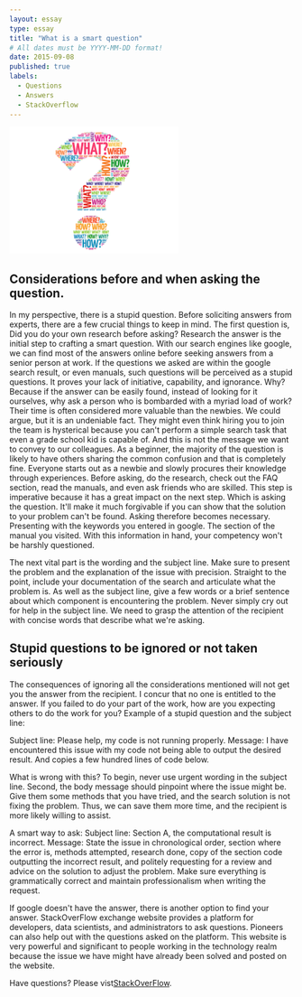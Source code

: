 ```yaml
---
layout: essay
type: essay
title: "What is a smart question"
# All dates must be YYYY-MM-DD format!
date: 2015-09-08
published: true
labels:
  - Questions
  - Answers
  - StackOverflow
---
```

<img width="300px" class="rounded float-start pe-4" src="../img/smart.png">

## Considerations before and when asking the question. 
In my perspective, there is a stupid question. Before soliciting answers from experts, there are a few crucial things to keep in mind.
The first question is, Did you do your own research before asking? Research the answer is the initial step to crafting a smart question. With our search engines like google, we can 
find most of the answers online before seeking answers from a senior person at work. If the questions we asked are within the google search result, or even manuals, such questions
will be perceived as a stupid questions. It proves your lack of initiative, capability, and ignorance. Why? Because if the answer can be easily found, instead of looking for it ourselves, why
ask a person who is bombarded with a myriad load of work? Their time is often considered more valuable than the newbies. We could argue, but it is an undeniable fact. They might even think hiring you to join
the team is hysterical because you can't perform a simple search task that even a grade school kid is capable of. And this is not the message we want to convey to our colleagues.
As a beginner, the majority of the question is likely to have others sharing the common confusion and that is completely fine. Everyone starts out as a newbie and slowly procures their knowledge through experiences.
Before asking, do the research, check out the FAQ section, read the manuals, and even ask friends who are skilled. This step is imperative because it has a great impact on the next step. 
Which is asking the question. It'll make it much forgivable if you can show that the solution to your problem can't be found. Asking therefore becomes necessary.
Presenting with the keywords you entered in google. The section of the manual you visited. With this information in hand, your competency won't be harshly questioned.

The next vital part is the wording and the subject line. Make sure to present the problem and the explanation of the issue with precision. Straight to the point, include your
documentation of the search and articulate what the problem is. As well as the subject line, give a few words or a brief sentence about which component is encountering the problem. Never simply 
cry out for help in the subject line. We need to grasp the attention of the recipient with concise words that describe what we're asking.

## Stupid questions to be ignored or not taken seriously
The consequences of ignoring all the considerations mentioned will not get you the answer from the recipient. I concur that no one is entitled to the answer. If you failed to do your part of the work, 
how are you expecting others to do the work for you? Example of a stupid question and the subject line:

Subject line: Please help, my code is not running properly. Message: I have encountered this issue with my code not being able to output the desired result. And copies a few hundred lines of code below.

What is wrong with this? To begin, never use urgent wording in the subject line. Second, the body message should pinpoint where the issue might be. Give them some methods that you have tried, and the search solution
is not fixing the problem. Thus, we can save them more time, and the recipient is more likely willing to assist. 

A smart way to ask:
Subject line: Section A, the computational result is incorrect. Message: State the issue in chronological order, section where the error is, methods attempted, research done, copy of the section code outputting the incorrect result, and politely requesting
for a review and advice on the solution to adjust the problem. Make sure everything is grammatically correct and maintain professionalism when writing the request. 

If google doesn't have the answer, there is another option to find your answer. StackOverFlow exchange website provides a platform for developers, data scientists, and administrators to ask questions.
Pioneers can also help out with the questions asked on the platform. This website is very powerful and significant to people working in the technology realm because the issue we have might have already been solved and posted on the website. 

Have questions? Please vist[StackOverFlow](https://stackoverflow.com/).

